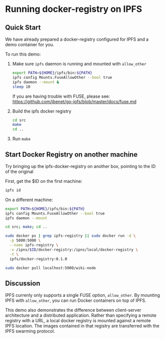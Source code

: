 # Running docker-registry on IPFS

## Quick Start

We have already prepared a docker-registry configured for IPFS and a demo container for you.

To run this demo:

   1. Make sure `ipfs` daemon is running and mounted with `allow_other`
      ```sh
      export PATH=${HOME}/ipfs/bin:${PATH}
      ipfs config Mounts.FuseAllowOther --bool true
      ipfs daemon --mount &
      sleep 10
      ```
      If you are having trouble with FUSE, please see: https://github.com/jbenet/go-ipfs/blob/master/docs/fuse.md

   2. Build the ipfs docker registry
      ```sh
      cd src
      make
      cd ..
      ```

   3. Run ```make```

## Start Docker Registry on another machine

Try bringing up the ipfs-docker-registry on another box, pointing to the ID of the original

First, get the $ID on the first machine:
```sh
ipfs id
```

On a different machine:

```sh
export PATH=${HOME}/ipfs/bin:${PATH}
ipfs config Mounts.FuseAllowOther --bool true
ipfs daemon --mount

cd src; make; cd ..

sudo docker ps | grep ipfs-registry || sudo docker run -d \
  -p 5000:5000 \
  --name ipfs-registry \
  -v /ipns/$ID/docker-registry:/ipns/local/docker-registry \
  -t \
  ipfs/docker-registry:0.1.0

sudo docker pull localhost:5000/wiki-node
```

## Discussion

IPFS currenly only supports a single FUSE option, `allow_other`. By mounting IPFS with `allow_other`, you
can run Docker containers on top of IPFS.

This demo also demonstrates the difference between client-server architecture and a distributed application.
Rather than specifying a remote registry with a URL, a local docker registry is mounted against a remote
IPFS location. The images contained in that registry are transferred with the IPFS swarming protocol.
